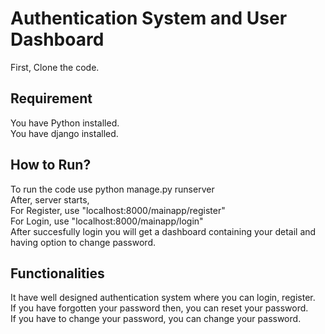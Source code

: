 # Authentication System and User Dashboard
First, Clone the code.
## Requirement
You have Python installed.<br>
You have django installed.

## How to Run?
To run the code use python manage.py runserver<br>
After, server starts,<br>
For Register, use "localhost:8000/mainapp/register"<br>
For Login, use "localhost:8000/mainapp/login"<br>
After succesfully login you will get a dashboard containing your detail and having option to change password.

## Functionalities
It have well designed authentication system where you can login, register.<br>
If you have forgotten your password then, you can reset your password.<br>
If you have to change your password, you can change your password.
